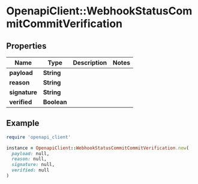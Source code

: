 # OpenapiClient::WebhookStatusCommitCommitVerification

## Properties

| Name | Type | Description | Notes |
| ---- | ---- | ----------- | ----- |
| **payload** | **String** |  |  |
| **reason** | **String** |  |  |
| **signature** | **String** |  |  |
| **verified** | **Boolean** |  |  |

## Example

```ruby
require 'openapi_client'

instance = OpenapiClient::WebhookStatusCommitCommitVerification.new(
  payload: null,
  reason: null,
  signature: null,
  verified: null
)
```

